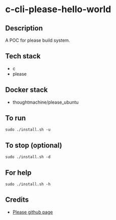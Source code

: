 # c-cli-please-hello-world

## Description
A POC for please build system.

## Tech stack
- c
- please

## Docker stack
- thoughtmachine/please_ubuntu

## To run
`sudo ./install.sh -u`

## To stop (optional)
`sudo ./install.sh -d`

## For help
`sudo ./install.sh -h`

## Credits
- [Please github page](https://github.com/thought-machine/please.git)
